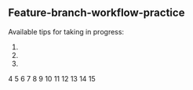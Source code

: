 ## Feature-branch-workflow-practice

Available tips for taking in progress:

1.
2.
3.
4
5
6
7
8
9
10
11
12
13
14
15

